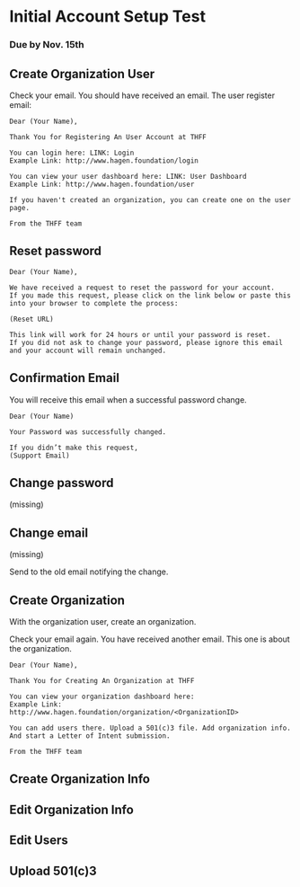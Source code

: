 # Initial Account Setup Test
### Due by Nov. 15th

## Create Organization User

<show steps to create user.>


Check your email. You should have received an email. The user register email:  
  
    Dear (Your Name),
    
    Thank You for Registering An User Account at THFF

    You can login here: LINK: Login
    Example Link: http://www.hagen.foundation/login
   
    You can view your user dashboard here: LINK: User Dashboard
    Example Link: http://www.hagen.foundation/user
    
    If you haven't created an organization, you can create one on the user page.
    
    From the THFF team

## Reset password

    Dear (Your Name),
    
    We have received a request to reset the password for your account.
    If you made this request, please click on the link below or paste this into your browser to complete the process:
    
    (Reset URL)
    
    This link will work for 24 hours or until your password is reset.
    If you did not ask to change your password, please ignore this email and your account will remain unchanged.

## Confirmation Email

 You will receive this email when a successful password change.

    Dear (Your Name)

    Your Password was successfully changed.

    If you didn’t make this request,
    (Support Email)
 
## Change password 
(missing)

## Change email 
(missing)

Send to the old email notifying the change.

## Create Organization

With the organization user, create an organization. 

Check your email again. You have received another email. This one is about the organization. 

    Dear (Your Name),
    
    Thank You for Creating An Organization at THFF
    
    You can view your organization dashboard here: 
    Example Link: http://www.hagen.foundation/organization/<OrganizationID>
    
    You can add users there. Upload a 501(c)3 file. Add organization info. 
    And start a Letter of Intent submission.
    
    From the THFF team
    
## Create Organization Info

## Edit Organization Info

## Edit Users

## Upload 501(c)3

